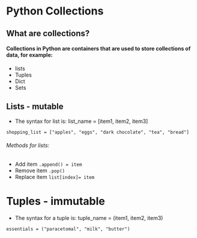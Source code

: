 # Python Collections 

## What are collections?

#### Collections in Python are containers that are used to store collections of data, for example:
- lists
- Tuples
- Dict
- Sets

## Lists - mutable

- The syntax for list is: list_name = [item1, item2, item3]

`shopping_list = ["apples", "eggs", "dark chocolate", "tea", "bread"]`

###### Methods for lists:

- Add item `.append() = item`
- Remove item `.pop()`
- Replace item `list[index]= item`


# Tuples - immutable

- The syntax for a tuple is: tuple_name = (item1, item2, item3)

`essentials = ("paracetomal", "milk", "butter")`




